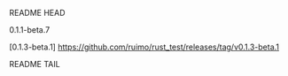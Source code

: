 README HEAD

0.1.1-beta.7

<!-- replace start -->
[0.1.3-beta.1] https://github.com/ruimo/rust_test/releases/tag/v0.1.3-beta.1
<!-- replace end -->

README TAIL

